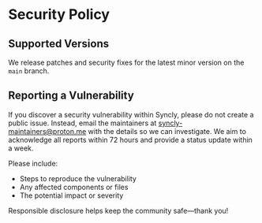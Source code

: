 # Security Policy

## Supported Versions

We release patches and security fixes for the latest minor version on the `main` branch.

## Reporting a Vulnerability

If you discover a security vulnerability within Syncly, please do not create a public issue. Instead, email the maintainers at syncly-maintainers@proton.me with the details so we can investigate. We aim to acknowledge all reports within 72 hours and provide a status update within a week.

Please include:
- Steps to reproduce the vulnerability
- Any affected components or files
- The potential impact or severity

Responsible disclosure helps keep the community safe—thank you!
